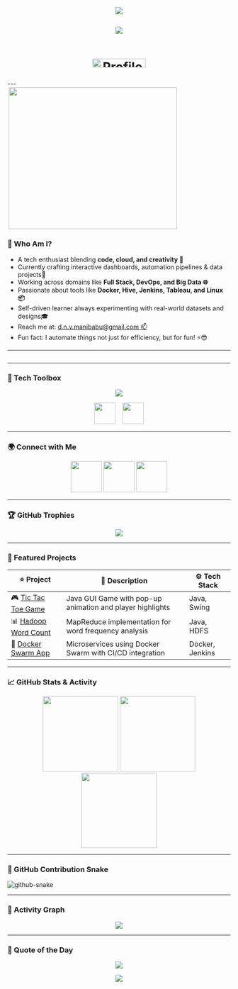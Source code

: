 <!-- 🌈 Stylish and Interactive GitHub Profile README for Manibabu DNV -->

<!-- 🌈 Stylish and Interactive GitHub Profile README for Manibabu DNV -->

<img src="https://user-images.githubusercontent.com/74038190/212284115-f47cd8ff-2ffb-4b04-b5bf-4d1c14c0247f.gif" width="100%" height="1" align="center" />

<h1 align="center">
 <p align="center">
  <img src="https://img.shields.io/badge/Hey%20I'm%20Manibabu%20DNV-✨-blueviolet?style=for-the-badge&logo=github&logoColor=white" />
</p>

  <p align="center">
  <img src="https://readme-typing-svg.demolab.com?font=Fira+Code&size=22&duration=3000&pause=1000&center=true&width=800&height=45&lines=Creative+Coder+%E2%9C%A8;Cloud+%26+Data+Explorer+%F0%9F%9A%80;DevOps+Lover+%E2%9A%99%EF%B8%8F;Design+Driven+Engineer+%F0%9F%8E%A8;Storytelling+with+Data+%F0%9F%93%8A" />
</p>
<img src="https://user-images.githubusercontent.com/74038190/212284115-f47cd8ff-2ffb-4b04-b5bf-4d1c14c0247f.gif" width="100%" height="0.1" align="center" />

<p align="center">
  <img src="https://komarev.com/ghpvc/?username=manibabu-dnv&label=Profile%20Views&color=2ECf49&style=flat" alt="Profile Views" width="120" height="20" />
</p>
</h1>
---

<div style="display: flex; flex-direction: column; align-items: flex-start;">
  <img src="https://user-images.githubusercontent.com/74038190/235224431-e8c8c12e-6826-47f1-89fb-2ddad83b3abf.gif" width="380" height="320" align="right">
  <div>
    <h3>🚀 Who Am I?</h3>
    <ul>
      <li> A tech enthusiast blending <strong>code, cloud, and creativity 🎯</strong></li>
      <li> Currently crafting interactive dashboards, automation pipelines & data projects🔨</li>
      <li> Working across domains like <strong>Full Stack, DevOps, and Big Data 🌐</strong></li>
      <li> Passionate about tools like <strong>Docker, Hive, Jenkins, Tableau, and Linux 📦</strong></li>
      <li> Self-driven learner always experimenting with real-world datasets and designs🎓</li>
      <li> Reach me at: <a href="mailto:d.n.v.manibabu@gmail.com">d.n.v.manibabu@gmail.com 📫</a></li>
      <li> Fun fact: I automate things not just for efficiency, but for fun! ⚡😎</li>
    </ul>
    <hr>
  </div>
</div>


---

### 🧰 Tech Toolbox

<p align="center">
  <img src="https://skillicons.dev/icons?i=java,python,c,cpp,docker,kubernetes,git,linux,mysql,oracle,html,css,figma,photoshop" />
</p>

<p align="center">
  <img src="https://cdn.jsdelivr.net/gh/devicons/devicon/icons/hadoop/hadoop-original.svg" width="48" />
  &nbsp;&nbsp;
  <img src="https://cdn.jsdelivr.net/gh/devicons/devicon/icons/hive/hive-original.svg" width="48" />
</p>

---

### 🌍 Connect with Me

<p align="center">
  <a href="https://linkedin.com/in/manibabu-dnv" target="_blank"><img src="https://img.icons8.com/color/48/000000/linkedin.png" width="70" /></a>
  <a href="https://twitter.com/yourusername" target="_blank"><img src="https://img.icons8.com/color/48/000000/twitterx--v1.png" width="70" /></a>
  <a href="mailto:manibabu@example.com"><img src="https://img.icons8.com/color/48/000000/gmail-new.png" width="70" /></a>
</p>

---

### 🏆 GitHub Trophies

<p align="center">
  <img src="https://github-profile-trophy.vercel.app/?username=manibabu-dnv&theme=gruvbox&column=7&margin-w=15" />
</p>

---

### 🚀 Featured Projects

| ⭐ Project | 🚀 Description | ⚙️ Tech Stack |
|----------|----------------|---------------|
| 🎮 [Tic Tac Toe Game](https://github.com/manibabu-dnv/tic-tac-toe) | Java GUI Game with pop-up animation and player highlights | Java, Swing |
| 📊 [Hadoop Word Count](https://github.com/manibabu-dnv/hadoop-wordcount) | MapReduce implementation for word frequency analysis | Java, HDFS |
| 🐳 [Docker Swarm App](https://github.com/manibabu-dnv/docker-swarm-app) | Microservices using Docker Swarm with CI/CD integration | Docker, Jenkins |

---

### 📈 GitHub Stats & Activity

<div align="center">
  <img src="https://github-readme-stats.vercel.app/api?username=manibabu-dnv&show_icons=true&theme=radical" height="170" />
  <img src="https://github-readme-stats.vercel.app/api/top-langs/?username=manibabu-dnv&layout=compact&theme=radical" height="170"/>
</div>

<div align="center">
  <img src="https://github-readme-streak-stats.herokuapp.com/?user=manibabu-dnv&theme=tokyonight" height="170"/>
</div>

---

### 🐍 GitHub Contribution Snake

<picture>
  <source media="(prefers-color-scheme: dark)" srcset="https://raw.githubusercontent.com/Manibabu-dnv/Manibabu-dnv/output/github-contribution-grid-snake-dark.svg" />
  <source media="(prefers-color-scheme: light)" srcset="https://raw.githubusercontent.com/Manibabu-dnv/Manibabu-dnv/output/github-contribution-grid-snake.svg" />
  <img alt="github-snake" src="https://raw.githubusercontent.com/Manibabu-dnv/Manibabu-dnv/output/github-contribution-grid-snake.svg" />
</picture>

---

### 🎨 Activity Graph

<p align="center">
  <img src="https://github-readme-activity-graph.vercel.app/graph?username=manibabu-dnv&theme=dracula&area=true&color=ff69b4&line=00bfff&point=ffffff" />
</p>

---

### 💬 Quote of the Day

<p align="center">
  <img src="https://quotes-github-readme.vercel.app/api?type=horizontal&theme=radical" />
</p>

<p align="center">
  <img src="https://capsule-render.vercel.app/api?type=waving&color=0:FF00FF,100:00FFFF&height=100&section=footer&text=⚡%20Built%20by%20Manibabu%20DNV&fontAlign=center&fontColor=FFFFFF&fontSize=18" />
</p>
